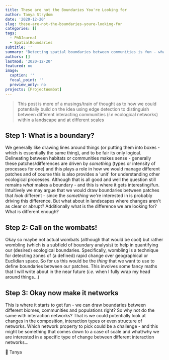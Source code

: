 ```yaml
---
title: These are not the Boundaries You're Looking for
author: Tanya Strydom
date: '2020-12-20'
slug: these-are-not-the-boundaries-youre-looking-for
categories: []
tags:
  - PhDJournal
  - SpatialBoundaries
subtitle: ''
summary: "Detecting spatial boundaries between communities is fun - what about if we try and do the same for ecological networks"
authors: []
lastmod: '2020-12-20'
featured: no
image:
  caption: ''
  focal_point: ''
  preview_only: no
projects: [ProjectWombat]
---
```


> This post is more of a musings/train of thought as to how we could potentially build on the idea using edge detection to distinguish between different interacting communities (*i.e* ecological networks) within a landscape and at different scales

## Step 1: What is a boundary?

We generally like drawing lines around things (or putting them into boxes - which is essentially the same thing), and to be fair its only logical. Delineating between habitats or communities makes sense - generally these patches/differences are driven by *something* (types or intensity of processes for one) and this plays a role in how we would manage different patches and of course this is also provides a 'unit' for understanding other ecological processes. Although that is all good and well the question still remains *what* makes a boundary - and this is where it gets interesting/fun. Intuitively we may argue that we would draw boundaries between patches that *look* different - since the *something* we're interested in is probably driving this difference. But what about in landscapes where changes aren't as clear or abrupt? Additionally what is the difference we are looking for? What is different enough?

## Step 2: Call on the wombats!

Okay so maybe not actual wombats (although that would be cool) but rather wombling (which is a subfield of boundary analysis) to help in quantifying our (desired) ecological boundaries. Specifically, wombling is a technique for detecting zones of (a defined) rapid change over geographical or Euclidian space. So for us this would be the *thing* that we want to use to define boundaries between our patches. This involves some fancy maths that I will write about in the near future (*i.e.* when I fully wrap my head around things...)

## Step 3: Okay now make it networks

This is where it starts to get fun - we can draw boundaries between different biomes, communities and populations right? So why not do the same with interaction networks? That is we could potentially look at changes in the composition, interaction types or even structure of networks. Which network property to pick could be a challenge - and this might be something that comes down to a case of scale and what/why we are interested in a specific type of change between different interaction networks...

🐾
Tanya

